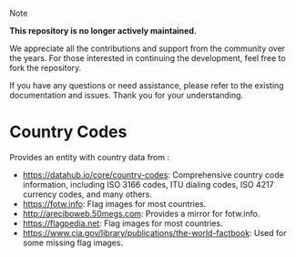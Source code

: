 > [!NOTE]
> **This repository is no longer actively maintained.**
> 
> We appreciate all the contributions and support from the community over the years. For those interested in continuing the development, feel free to fork the repository.
> 
> If you have any questions or need assistance, please refer to the existing documentation and issues. Thank you for your understanding.

# Country Codes
 
Provides an entity with country data from :

* https://datahub.io/core/country-codes:
    Comprehensive country code information, including ISO 3166 codes, ITU dialing codes, ISO 4217 currency codes, and many others.
* https://fotw.info:
    Flag images for most countries.
* http://areciboweb.50megs.com:
    Provides a mirror for fotw.info.
* https://flagpedia.net:
    Flag images for most countries.
* https://www.cia.gov/library/publications/the-world-factbook:
    Used for some missing flag images.
